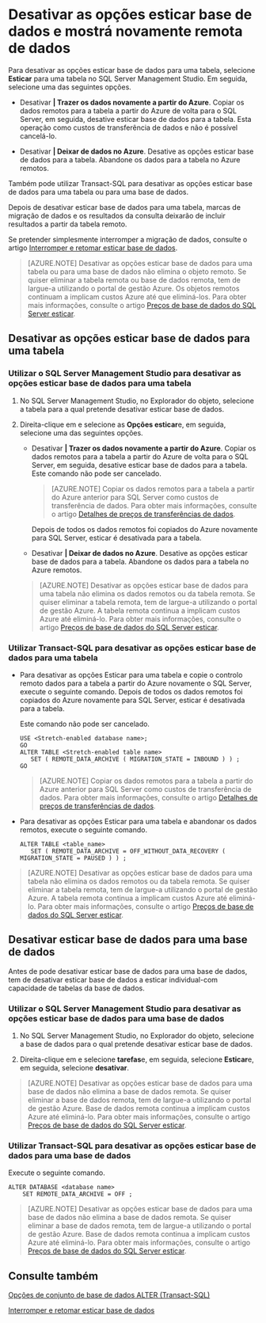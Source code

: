 <properties
    pageTitle="Desativar as opções esticar base de dados e voltar trazer dados remotos | Microsoft Azure"
    description="Saiba como desativar esticar base de dados para uma tabela e, opcionalmente, reponha dados remotos."
    services="sql-server-stretch-database"
    documentationCenter=""
    authors="douglaslMS"
    manager="jhubbard"
    editor=""/>

<tags
    ms.service="sql-server-stretch-database"
    ms.workload="data-management"
    ms.tgt_pltfrm="na"
    ms.devlang="na"
    ms.topic="article"
    ms.date="08/05/2016"
    ms.author="douglasl"/>

# <a name="disable-stretch-database-and-bring-back-remote-data"></a>Desativar as opções esticar base de dados e mostrá novamente remota de dados

Para desativar as opções esticar base de dados para uma tabela, selecione **Esticar** para uma tabela no SQL Server Management Studio. Em seguida, selecione uma das seguintes opções.

-   Desativar **| Trazer os dados novamente a partir do Azure**. Copiar os dados remotos para a tabela a partir do Azure de volta para o SQL Server, em seguida, desative esticar base de dados para a tabela. Esta operação como custos de transferência de dados e não é possível cancelá-lo.

-   Desativar **| Deixar de dados no Azure**. Desative as opções esticar base de dados para a tabela.  Abandone os dados para a tabela no Azure remotos.

Também pode utilizar Transact\-SQL para desativar as opções esticar base de dados para uma tabela ou para uma base de dados.

Depois de desativar esticar base de dados para uma tabela, marcas de migração de dados e os resultados da consulta deixarão de incluir resultados a partir da tabela remoto.

Se pretender simplesmente interromper a migração de dados, consulte o artigo [Interromper e retomar esticar base de dados](sql-server-stretch-database-pause.md).

>   [AZURE.NOTE] Desativar as opções esticar base de dados para uma tabela ou para uma base de dados não elimina o objeto remoto. Se quiser eliminar a tabela remota ou base de dados remota, tem de largue-a utilizando o portal de gestão Azure. Os objetos remotos continuam a implicam custos Azure até que eliminá-los. Para obter mais informações, consulte o artigo [Preços de base de dados do SQL Server esticar](https://azure.microsoft.com/pricing/details/sql-server-stretch-database/).

## <a name="disable-stretch-database-for-a-table"></a>Desativar as opções esticar base de dados para uma tabela

### <a name="use-sql-server-management-studio-to-disable-stretch-database-for-a-table"></a>Utilizar o SQL Server Management Studio para desativar as opções esticar base de dados para uma tabela

1.  No SQL Server Management Studio, no Explorador do objeto, selecione a tabela para a qual pretende desativar esticar base de dados.

2.  Direita\-clique em e selecione as **Opções esticar**e, em seguida, selecione uma das seguintes opções.

    -   Desativar **| Trazer os dados novamente a partir do Azure**. Copiar os dados remotos para a tabela a partir do Azure de volta para o SQL Server, em seguida, desative esticar base de dados para a tabela. Este comando não pode ser cancelado.

        >   [AZURE.NOTE] Copiar os dados remotos para a tabela a partir do Azure anterior para SQL Server como custos de transferência de dados. Para obter mais informações, consulte o artigo [Detalhes de preços de transferências de dados](https://azure.microsoft.com/pricing/details/data-transfers/).

        Depois de todos os dados remotos foi copiados do Azure novamente para SQL Server, esticar é desativada para a tabela.

    -   Desativar **| Deixar de dados no Azure**. Desative as opções esticar base de dados para a tabela.  Abandone os dados para a tabela no Azure remotos.

    >   [AZURE.NOTE] Desativar as opções esticar base de dados para uma tabela não elimina os dados remotos ou da tabela remota. Se quiser eliminar a tabela remota, tem de largue-a utilizando o portal de gestão Azure. A tabela remota continua a implicam custos Azure até eliminá-lo. Para obter mais informações, consulte o artigo [Preços de base de dados do SQL Server esticar](https://azure.microsoft.com/pricing/details/sql-server-stretch-database/).

### <a name="use-transact-sql-to-disable-stretch-database-for-a-table"></a>Utilizar Transact\-SQL para desativar as opções esticar base de dados para uma tabela

-   Para desativar as opções Esticar para uma tabela e copie o controlo remoto dados para a tabela a partir do Azure novamente o SQL Server, execute o seguinte comando. Depois de todos os dados remotos foi copiados do Azure novamente para SQL Server, esticar é desativada para a tabela.

    Este comando não pode ser cancelado.

    ```tsql
    USE <Stretch-enabled database name>;
    GO
    ALTER TABLE <Stretch-enabled table name>  
       SET ( REMOTE_DATA_ARCHIVE ( MIGRATION_STATE = INBOUND ) ) ;
    GO
    ```
    >   [AZURE.NOTE] Copiar os dados remotos para a tabela a partir do Azure anterior para SQL Server como custos de transferência de dados. Para obter mais informações, consulte o artigo [Detalhes de preços de transferências de dados](https://azure.microsoft.com/pricing/details/data-transfers/).

-   Para desativar as opções Esticar para uma tabela e abandonar os dados remotos, execute o seguinte comando.

    ```tsql
    ALTER TABLE <table_name>
       SET ( REMOTE_DATA_ARCHIVE = OFF_WITHOUT_DATA_RECOVERY ( MIGRATION_STATE = PAUSED ) ) ;
    ```

>   [AZURE.NOTE] Desativar as opções esticar base de dados para uma tabela não elimina os dados remotos ou da tabela remota. Se quiser eliminar a tabela remota, tem de largue-a utilizando o portal de gestão Azure. A tabela remota continua a implicam custos Azure até eliminá-lo. Para obter mais informações, consulte o artigo [Preços de base de dados do SQL Server esticar](https://azure.microsoft.com/pricing/details/sql-server-stretch-database/).

## <a name="disable-stretch-database-for-a-database"></a>Desativar esticar base de dados para uma base de dados
Antes de pode desativar esticar base de dados para uma base de dados, tem de desativar esticar base de dados a esticar individual\-com capacidade de tabelas da base de dados.

### <a name="use-sql-server-management-studio-to-disable-stretch-database-for-a-database"></a>Utilizar o SQL Server Management Studio para desativar as opções esticar base de dados para uma base de dados

1.  No SQL Server Management Studio, no Explorador do objeto, selecione a base de dados para o qual pretende desativar esticar base de dados.

2.  Direita\-clique em e selecione **tarefas**e, em seguida, selecione **Esticar**e, em seguida, selecione **desativar**.

>   [AZURE.NOTE] Desativar as opções esticar base de dados para uma base de dados não elimina a base de dados remota. Se quiser eliminar a base de dados remota, tem de largue-a utilizando o portal de gestão Azure. Base de dados remota continua a implicam custos Azure até eliminá-lo. Para obter mais informações, consulte o artigo [Preços de base de dados do SQL Server esticar](https://azure.microsoft.com/pricing/details/sql-server-stretch-database/).

### <a name="use-transact-sql-to-disable-stretch-database-for-a-database"></a>Utilizar Transact\-SQL para desativar as opções esticar base de dados para uma base de dados
Execute o seguinte comando.

```tsql
ALTER DATABASE <database name>
    SET REMOTE_DATA_ARCHIVE = OFF ;
```

>   [AZURE.NOTE] Desativar as opções esticar base de dados para uma base de dados não elimina a base de dados remota. Se quiser eliminar a base de dados remota, tem de largue-a utilizando o portal de gestão Azure. Base de dados remota continua a implicam custos Azure até eliminá-lo. Para obter mais informações, consulte o artigo [Preços de base de dados do SQL Server esticar](https://azure.microsoft.com/pricing/details/sql-server-stretch-database/).

## <a name="see-also"></a>Consulte também

[Opções de conjunto de base de dados ALTER (Transact-SQL)](https://msdn.microsoft.com/library/bb522682.aspx)

[Interromper e retomar esticar base de dados](sql-server-stretch-database-pause.md)
